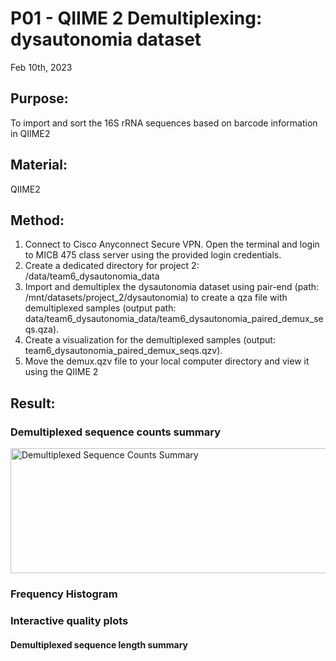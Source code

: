 # P01 - QIIME 2 Demultiplexing: dysautonomia dataset 

Feb 10th, 2023

## Purpose:
To import and sort the 16S rRNA sequences based on barcode information in QIIME2 

## Material: 
QIIME2 

## Method:
1. Connect to Cisco Anyconnect Secure VPN. Open the terminal and login to MICB 475 class server using the provided login credentials.
2. Create a dedicated directory for project 2: /data/team6_dysautonomia_data
3. Import and demultiplex the dysautonomia dataset using pair-end (path: /mnt/datasets/project_2/dysautonomia) to create a qza file with
demultiplexed samples (output path: data/team6_dysautonomia_data/team6_dysautonomia_paired_demux_seqs.qza).
5. Create a visualization for the demultiplexed samples (output: team6_dysautonomia_paired_demux_seqs.qzv).
6. Move the demux.qzv file to your local computer directory and view it using the QIIME 2

## Result:
### Demultiplexed sequence counts summary
<img src="Demultiplexed sequence counts summary.png" height="200" width="800" alt="Demultiplexed Sequence Counts Summary">

### Frequency Histogram


### Interactive quality plots

#### Demultiplexed sequence length summary




